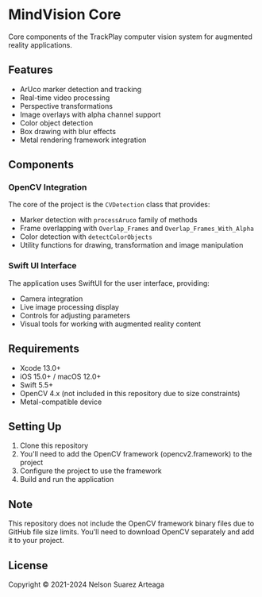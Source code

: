 # MindVision Core

Core components of the TrackPlay computer vision system for augmented reality applications.

## Features

- ArUco marker detection and tracking
- Real-time video processing
- Perspective transformations
- Image overlays with alpha channel support
- Color object detection
- Box drawing with blur effects
- Metal rendering framework integration

## Components

### OpenCV Integration

The core of the project is the `CVDetection` class that provides:

- Marker detection with `processAruco` family of methods
- Frame overlapping with `Overlap_Frames` and `Overlap_Frames_With_Alpha`
- Color detection with `detectColorObjects`
- Utility functions for drawing, transformation and image manipulation

### Swift UI Interface

The application uses SwiftUI for the user interface, providing:

- Camera integration
- Live image processing display
- Controls for adjusting parameters
- Visual tools for working with augmented reality content

## Requirements

- Xcode 13.0+
- iOS 15.0+ / macOS 12.0+
- Swift 5.5+
- OpenCV 4.x (not included in this repository due to size constraints)
- Metal-compatible device

## Setting Up

1. Clone this repository
2. You'll need to add the OpenCV framework (opencv2.framework) to the project
3. Configure the project to use the framework
4. Build and run the application

## Note

This repository does not include the OpenCV framework binary files due to GitHub file size limits. You'll need to download OpenCV separately and add it to your project.

## License

Copyright © 2021-2024 Nelson Suarez Arteaga 